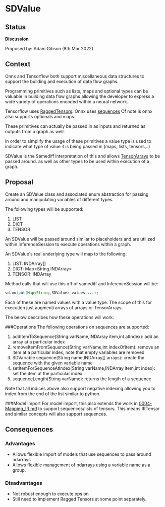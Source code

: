 # SDValue

## Status
**Discussion**

Proposed by: Adam Gibson (8th Mar 2022)


## Context

Onnx and Tensorflow both support miscellaneous data structures to support the 
building and execution of data flow graphs.

Programming primitives such as lists, maps and optional types
can be valuable in building data flow graphs allowing the developer to express a 
wide variety of operations encoded within a neural network.

Tensorflow uses [RaggedTensors](https://www.tensorflow.org/guide/ragged_tensor).
Onnx uses [sequences](https://github.com/onnx/onnx/blob/main/docs/IR.md)
Of note is onnx also supports optionals and maps.


These primitives can actually be passed in as inputs and returned as outputs
from a graph as well.

In order to simplify the usage of these primitives a value type is used
to indicate what type of value it is being passed in (maps, lists, tensors,..)


SDValue is the Samediff interpretation of this and allows [TensorArrays](./nd4j/nd4j-backends/nd4j-api-parent/nd4j-api/src/main/java/org/nd4j/linalg/api/ops/impl/shape/tensorops/TensorArray.java) to be passed around. 
as well as other types to be used within execution of a graph.



## Proposal

Create an SDValue class and associated enum abstraction for passing around and manipulating
variables of different types.

The following types will be supported:
1. LIST
2. DICT
3. TENSOR


An SDValue will be passed around similar to placeholders and are utilized within InferenceSession to 
execute operations within a graph.

An SDValue's real underlying type will map to the following:
1. LIST: INDArray[]
2. DICT: Map<String,INDArray>
3. TENSOR: INDArray

Method calls that will use this off of samediff and InferenceSession will be:
```java
sd.output(Map<String,SDValue> values,...);

```

Each of these are named values with a value type. The scope of this for execution just augmenti 
arrays of arrays or TensorArrays.

The below describes how these operations will work:


###Operations
The following operations on sequences are supported:
1. addItemToSequence(String varName,INDArray item,int atIndex): add an array at a particular index
2. removeItemFromSequence(String varName,int indexOfItem): remove an item at a particular index, note that empty variables are removed
3. SDVariable sequence(String name,INDArray[] arrays): create the sequence with the given variable name
4. setItemForSequenceAtIndex(String varName,INDArray item,int index): set the item  at the particular index
5. sequenceLength(String varName): returns the length of a sequence


Note that all indices above also support negative indexing allowing you to index from the end of the list similar
to python.

###Model import
For model import, this also extends the work in [0004-Mapping_IR.md](0004-Mapping_IR.md)
to support sequences/lists of tensors. This means IRTensor and similar concepts will also support sequences.

## Consequences

### Advantages

* Allows flexible import of models that use sequences to pass around ndarrays
* Allows flexible management of ndarrays using a variable name as a group.


### Disadvantages
* Not robust enough to execute ops on
* Still need to implement Ragged Tensors at some point separately.